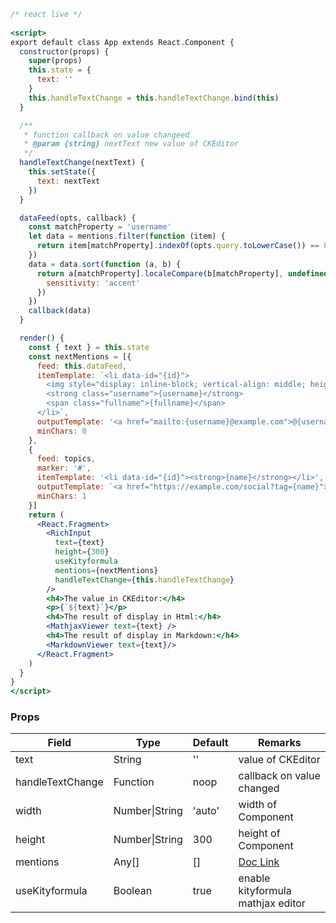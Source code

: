 ```jsx
/* react live */
  
<script>
export default class App extends React.Component {
  constructor(props) {
    super(props)
    this.state = {
      text: ''
    }
    this.handleTextChange = this.handleTextChange.bind(this)
  }

  /**
   * function callback on value changeed
   * @param {string} nextText new value of CKEditor
   */
  handleTextChange(nextText) {
    this.setState({
      text: nextText
    })
  }

  dataFeed(opts, callback) {
    const matchProperty = 'username'
    let data = mentions.filter(function (item) {
      return item[matchProperty].indexOf(opts.query.toLowerCase()) == 0
    })
    data = data.sort(function (a, b) {
      return a[matchProperty].localeCompare(b[matchProperty], undefined, {
        sensitivity: 'accent'
      })
    })
    callback(data)
  }

  render() {
    const { text } = this.state
    const nextMentions = [{
      feed: this.dataFeed,
      itemTemplate: `<li data-id="{id}">
        <img style="display: inline-block; vertical-align: middle; height: 30px; border-radius: 50%;" src="https://ckeditor.com/docs/ckeditor4/latest/examples/assets/mentions/img/{avatar}.jpg" /> 
        <strong class="username">{username}</strong>
        <span class="fullname">{fullname}</span>
      </li>`,
      outputTemplate: '<a href="mailto:{username}@example.com">@{username}</a><span>&nbsp;</span>',
      minChars: 0
    },
    {
      feed: topics,
      marker: '#',
      itemTemplate: '<li data-id="{id}"><strong>{name}</strong></li>',
      outputTemplate: `<a href="https://example.com/social?tag={name}">{name}</a a><span>&nbsp;</span>`,
      minChars: 1
    }]
    return (
      <React.Fragment>
        <RichInput
          text={text}
          height={300}
          useKityformula
          mentions={nextMentions}
          handleTextChange={this.handleTextChange}
        />
        <h4>The value in CKEditor:</h4>
        <p>{`${text}`}</p>
        <h4>The result of display in Html:</h4>
        <MathjaxViewer text={text} />
        <h4>The result of display in Markdown:</h4>
        <MarkdownViewer text={text}/> 
      </React.Fragment>
    )
  }
}
</script>
```
### Props

| Field            | Type           | Default | Remarks                                                                       |
| ---------------- | -------------- | ------- | ----------------------------------------------------------------------------- |
| text             | String         | ''      | value of CKEditor                                                             |
| handleTextChange | Function       | noop    | callback on value changed                                                     |
| width            | Number\|String | 'auto'  | width of Component                                                            |
| height           | Number\|String | 300     | height of Component                                                           |
| mentions         | Any[]          | []      | [Doc Link](https://ckeditor.com/docs/ckeditor4/latest/examples/mentions.html) |
| useKityformula   | Boolean        | true    | enable kityformula mathjax editor                                             |

